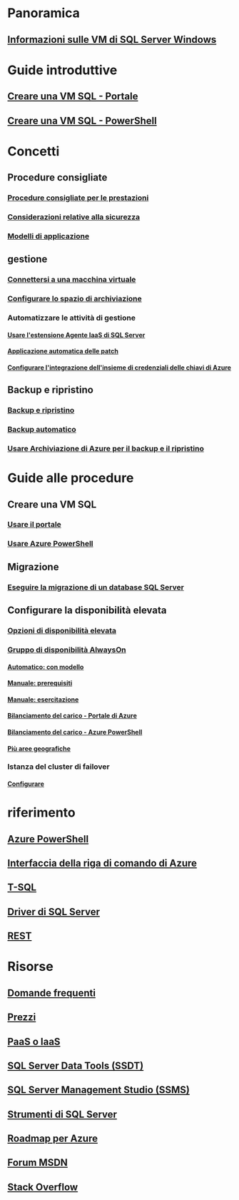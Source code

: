 # Panoramica
## [Informazioni sulle VM di SQL Server Windows](virtual-machines-windows-sql-server-iaas-overview.md) 
 
# Guide introduttive
## [Creare una VM SQL - Portale](quickstart-sql-vm-create-portal.md)
## [Creare una VM SQL - PowerShell](quickstart-sql-vm-create-powershell.md)

# Concetti
## Procedure consigliate
### [Procedure consigliate per le prestazioni](virtual-machines-windows-sql-performance.md)
### [Considerazioni relative alla sicurezza](virtual-machines-windows-sql-security.md)
### [Modelli di applicazione](virtual-machines-windows-sql-server-app-patterns-dev-strategies.md)
## gestione
### [Connettersi a una macchina virtuale](virtual-machines-windows-sql-connect.md)
### [Configurare lo spazio di archiviazione](virtual-machines-windows-sql-server-storage-configuration.md)
### Automatizzare le attività di gestione
#### [Usare l'estensione Agente IaaS di SQL Server](virtual-machines-windows-sql-server-agent-extension.md)
#### [Applicazione automatica delle patch](virtual-machines-windows-sql-automated-patching.md)
#### [Configurare l'integrazione dell'insieme di credenziali delle chiavi di Azure](virtual-machines-windows-ps-sql-keyvault.md)
## Backup e ripristino
### [Backup e ripristino](virtual-machines-windows-sql-backup-recovery.md)
### [Backup automatico](virtual-machines-windows-sql-automated-backup.md)
### [Usare Archiviazione di Azure per il backup e il ripristino](virtual-machines-windows-use-storage-sql-server-backup-restore.md)

# Guide alle procedure
## Creare una VM SQL
### [Usare il portale](virtual-machines-windows-portal-sql-server-provision.md)
### [Usare Azure PowerShell](virtual-machines-windows-ps-sql-create.md)
## Migrazione
### [Eseguire la migrazione di un database SQL Server](virtual-machines-windows-migrate-sql.md)
## Configurare la disponibilità elevata
### [Opzioni di disponibilità elevata](virtual-machines-windows-sql-high-availability-dr.md) 
### [Gruppo di disponibilità AlwaysOn](virtual-machines-windows-portal-sql-availability-group-overview.md)
#### [Automatico: con modello](virtual-machines-windows-portal-sql-alwayson-availability-groups.md)
#### [Manuale: prerequisiti](virtual-machines-windows-portal-sql-availability-group-prereq.md)
#### [Manuale: esercitazione](virtual-machines-windows-portal-sql-availability-group-tutorial.md)
#### [Bilanciamento del carico - Portale di Azure](virtual-machines-windows-portal-sql-alwayson-int-listener.md)
#### [Bilanciamento del carico - Azure PowerShell](virtual-machines-windows-portal-sql-ps-alwayson-int-listener.md)
#### [Più aree geografiche](virtual-machines-windows-portal-sql-availability-group-dr.md)
### Istanza del cluster di failover
#### [Configurare](virtual-machines-windows-portal-sql-create-failover-cluster.md)

# riferimento
## [Azure PowerShell](/powershell/azure/overview)
## [Interfaccia della riga di comando di Azure](/cli/azure/)
## [T-SQL](https://docs.microsoft.com/sql/t-sql/language-reference)
## [Driver di SQL Server](https://docs.microsoft.com/sql/connect/sql-connection-libraries)
## [REST](/rest/api/)

# Risorse
## [Domande frequenti](virtual-machines-windows-sql-server-iaas-faq.md)
## [Prezzi](virtual-machines-windows-sql-server-pricing-guidance.md)
## [PaaS o IaaS](../../../sql-database/sql-database-paas-vs-sql-server-iaas.md?toc=%2fazure%2fvirtual-machines%2fwindows%2fsql%2ftoc.json)
## [SQL Server Data Tools (SSDT)](https://docs.microsoft.com/sql/ssdt/download-sql-server-data-tools-ssdt)
## [SQL Server Management Studio (SSMS)](https://docs.microsoft.com/sql/ssms/download-sql-server-management-studio-ssms)
## [Strumenti di SQL Server](https://docs.microsoft.com/sql/tools/overview-sql-tools)
## [Roadmap per Azure](https://azure.microsoft.com/roadmap/?category=compute)
## [Forum MSDN](https://social.msdn.microsoft.com/Forums/en-US/home?forum=WAVirtualMachinesforWindows&filter=alltypes&brandIgnore=True&sort=relevancedesc&searchTerm=SQL+Server)
## [Stack Overflow](http://stackoverflow.com/search?q=%5Bazure-virtual-machine%5D+sql+server)